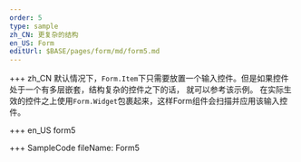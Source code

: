 ```yaml
--- 
order: 5
type: sample
zh_CN: 更复杂的结构
en_US: Form
editUrl: $BASE/pages/form/md/form5.md
---
```


+++ zh_CN
默认情况下，<Code>Form.Item</Code>下只需要放置一个输入控件。但是如果控件处于一个有多层嵌套，结构复杂的控件之下的话，
就可以参考该示例。 在实际生效的控件之上使用<Code>Form.Widget</Code>包裹起来，这样Form组件会扫描并应用该输入控件。

+++ en_US
form5

+++ SampleCode
fileName: Form5
